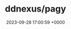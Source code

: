 ---
title: "ddnexus/pagy"
link: "https://github.com/ddnexus/pagy"
date: "2023-09-28 17:00:59 +0000"
description: "🏆 The Best Pagination Ruby Gem 🥇"
category: "github"
---